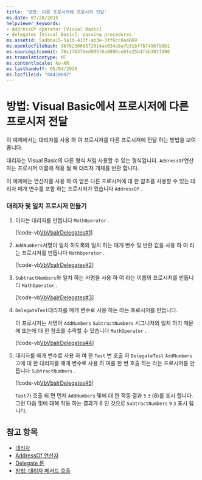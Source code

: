 ```yaml
---
title: '방법: 다른 프로시저에 프로시저 전달'
ms.date: 07/20/2015
helpviewer_keywords:
- AddressOf operator [Visual Basic]
- delegates [Visual Basic], passing procedures
ms.assetid: 5adbba15-5a1d-413f-ab3e-3ff6cc0a4669
ms.openlocfilehash: 36f623068372614ae034a8a7b31bffb7496f98b1
ms.sourcegitcommit: f8c270376ed905f6a8896ce0fe25b4f4b38ff498
ms.translationtype: MT
ms.contentlocale: ko-KR
ms.lasthandoff: 06/04/2020
ms.locfileid: "84410697"
---
```

# <a name="how-to-pass-procedures-to-another-procedure-in-visual-basic"></a>방법: Visual Basic에서 프로시저에 다른 프로시저 전달
이 예제에서는 대리자를 사용 하 여 프로시저를 다른 프로시저에 전달 하는 방법을 보여 줍니다.  
  
 대리자는 Visual Basic의 다른 형식 처럼 사용할 수 있는 형식입니다. `AddressOf`연산자는 프로시저 이름에 적용 될 때 대리자 개체를 반환 합니다.  
  
 이 예제에는 연산자를 사용 하 여 얻은 다른 프로시저에 대 한 참조를 사용할 수 있는 대리자 매개 변수를 포함 하는 프로시저가 있습니다 `AddressOf` .  
  
### <a name="create-the-delegate-and-matching-procedures"></a>대리자 및 일치 프로시저 만들기  
  
1. 이라는 대리자를 만듭니다 `MathOperator` .  
  
     [!code-vb[VbVbalrDelegates#1](~/samples/snippets/visualbasic/VS_Snippets_VBCSharp/VbVbalrDelegates/VB/Class1.vb#1)]  
  
2. `AddNumbers`서명이 일치 하도록와 일치 하는 매개 변수 및 반환 값을 사용 하 여 라는 프로시저를 만듭니다 `MathOperator` .  
  
     [!code-vb[VbVbalrDelegates#2](~/samples/snippets/visualbasic/VS_Snippets_VBCSharp/VbVbalrDelegates/VB/Class1.vb#2)]  
  
3. `SubtractNumbers`와 일치 하는 서명을 사용 하 여 라는 이름의 프로시저를 만듭니다 `MathOperator` .  
  
     [!code-vb[VbVbalrDelegates#3](~/samples/snippets/visualbasic/VS_Snippets_VBCSharp/VbVbalrDelegates/VB/Class1.vb#3)]  
  
4. `DelegateTest`대리자를 매개 변수로 사용 하는 라는 프로시저를 만듭니다.  
  
     이 프로시저는 서명이 `AddNumbers` `SubtractNumbers` 시그니처와 일치 하기 때문에 또는에 대 한 참조를 수락할 수 있습니다 `MathOperator` .  
  
     [!code-vb[VbVbalrDelegates#4](~/samples/snippets/visualbasic/VS_Snippets_VBCSharp/VbVbalrDelegates/VB/Class1.vb#4)]  
  
5. 대리자를 매개 변수로 사용 하 여 한 `Test` 번 호출 하 `DelegateTest` `AddNumbers` 고에 대 한 대리자를 매개 변수로 사용 하 여를 한 번 호출 하는 라는 프로시저를 만듭니다 `SubtractNumbers` .  
  
     [!code-vb[VbVbalrDelegates#5](~/samples/snippets/visualbasic/VS_Snippets_VBCSharp/VbVbalrDelegates/VB/Class1.vb#5)]  
  
     `Test`가 호출 되 면 먼저 `AddNumbers` 및에 대 한 작동 결과 `5` `3` (8)를 표시 합니다. 그런 다음 및에 대해 작동 하는 결과가 6 인 것으로 `SubtractNumbers` `9` `3` 표시 됩니다.  
  
## <a name="see-also"></a>참고 항목

- [대리자](index.md)
- [AddressOf 연산자](../../../language-reference/operators/addressof-operator.md)
- [Delegate 문](../../../language-reference/statements/delegate-statement.md)
- [방법: 대리자 메서드 호출](how-to-invoke-a-delegate-method.md)
